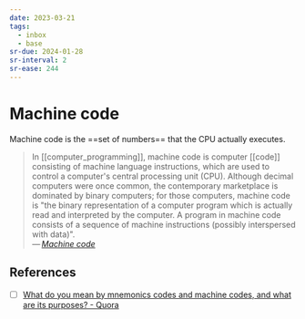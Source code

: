 ```yaml
---
date: 2023-03-21
tags:
  - inbox
  - base
sr-due: 2024-01-28
sr-interval: 2
sr-ease: 244
---
```

# Machine code

Machine code is the ==set of numbers== that the CPU actually executes.

> In [[computer_programming]], machine code is computer [[code]] consisting of
> machine language instructions, which are used to control a computer's central
> processing unit (CPU). Although decimal computers were once common, the
> contemporary marketplace is dominated by binary computers; for those
> computers, machine code is "the binary representation of a computer program
> which is actually read and interpreted by the computer. A program in machine
> code consists of a sequence of machine instructions (possibly interspersed
> with data)".\
— <cite>[Machine code](https://en.wikipedia.org/wiki/Machine_code)</cite>

## References

- [ ] [What do you mean by mnemonics codes and machine codes, and what are its purposes? - Quora](https://www.quora.com/What-do-you-mean-by-mnemonics-codes-and-machine-codes-and-what-are-its-purposes)
